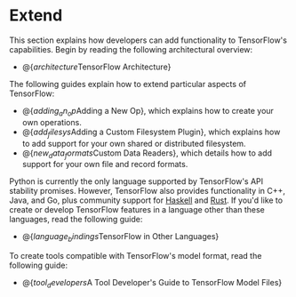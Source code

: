 # Extend

This section explains how developers can add functionality to TensorFlow's
capabilities. Begin by reading the following architectural overview:

  * @{$architecture$TensorFlow Architecture}

The following guides explain how to extend particular aspects of
TensorFlow:

  * @{$adding_an_op$Adding a New Op}, which explains how to create your own
    operations.
  * @{$add_filesys$Adding a Custom Filesystem Plugin}, which explains how to
    add support for your own shared or distributed filesystem.
  * @{$new_data_formats$Custom Data Readers}, which details how to add support
    for your own file and record formats.

Python is currently the only language supported by TensorFlow's API stability
promises.  However, TensorFlow also provides functionality in C++, Java, and Go,
plus community support for [Haskell](https://github.com/tensorflow/haskell) and
[Rust](https://github.com/tensorflow/rust).  If you'd like to create or
develop TensorFlow features in a language other than these languages, read the
following guide:

  * @{$language_bindings$TensorFlow in Other Languages}

To create tools compatible with TensorFlow's model format, read the following
guide:

  * @{$tool_developers$A Tool Developer's Guide to TensorFlow Model Files}


